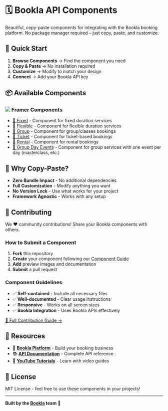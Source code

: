 # 🗓️ Bookla API Components

Beautiful, copy-paste components for integrating with the Bookla booking platform. No package manager required – just copy, paste, and customize.

## 🚀 Quick Start

1. **Browse Components** → Find the component you need
2. **Copy & Paste** → No installation required
3. **Customize** → Modify to match your design
4. **Connect** → Add your Bookla API key

## 📦 Available Components

### <img src="https://avatars.githubusercontent.com/u/42876?s=16&v=4" /> Framer Components
- [📅 Fixed](./components/framer/fixed) - Component for fixed duration services
- [📅 Flexible](./components/framer/flexible) - Component for flexible duration services
- [📅 Group](./components/framer/group) - Component for group/classes bookings
- [📅 Ticket](./components/framer/ticket) - Component for ticket-based bookings
- [📅 Rental](./components/framer/rental) - Component for rental bookings
- [📅 Group Day Events](./components/framer/group-day-events) - Component for group services with one event per day (masterclass, etc.)

## 🎯 Why Copy-Paste?

- **Zero Bundle Impact** - No additional dependencies
- **Full Customization** - Modify anything you want
- **No Version Lock** - Use what works for your project
- **Framework Agnostic** - Works with any setup

## 🤝 Contributing

We ❤️ community contributions! Share your Bookla components with others.

### How to Submit a Component

1. **Fork** this repository
2. **Create** your component following our [Component Guide](./docs/contribution-guide.md)
3. **Add** preview images and documentation
4. **Submit** a pull request

### Component Guidelines

- ✅ **Self-contained** - Include all necessary files
- ✅ **Well-documented** - Clear usage instructions
- ✅ **Responsive** - Works on all screen sizes
- ✅ **Bookla Integration** - Uses Bookla APIs effectively

[📖 Full Contribution Guide →](./CONTRIBUTING.md)

## 🔗 Resources

- 📖 **[Bookla Platform](https://bookla.com)** - Build your booking business
- 📚 **[API Documentation](https://docs.bookla.com)** - Complete API reference
- 🎥 **[YouTube Tutorials](https://www.youtube.com/@bookla_com)** - Learn with video guides

## 📄 License

MIT License - feel free to use these components in your projects!

---

**Built by the [Bookla](https://bookla.com) team** 🚀

